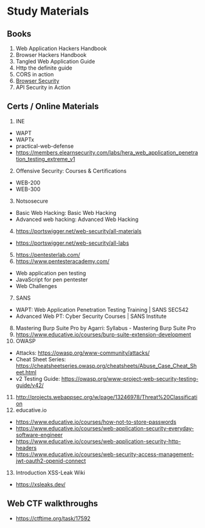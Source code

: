 # Study Materials

## Books
1. Web Application Hackers Handbook
2. Browser Hackers Handbook
3. Tangled Web Application Guide
4. Http the definite guide
5. CORS in action
6. [Browser Security](https://github.com/cure53/browser-sec-whitepaper)
7. API Security in Action

## Certs / Online Materials
1. INE
  - WAPT
  - WAPTx
  - practical-web-defense 
  - https://members.elearnsecurity.com/labs/hera_web_application_penetration_testing_extreme_v1 
2. Offensive Security: Courses & Certifications 
  - WEB-200
  - WEB-300
3. Notsosecure
  - Basic Web Hacking: Basic Web Hacking 
  - Advanced web hacking: Advanced Web Hacking 
4. https://portswigger.net/web-security/all-materials
  - https://portswigger.net/web-security/all-labs
5. https://pentesterlab.com/
6. https://www.pentesteracademy.com/
  - Web application pen testing
  - JavaScript for pen pentester
  - Web Challenges
7. SANS
  - WAPT: Web Application Penetration Testing Training | SANS SEC542 
  - Advanced Web PT: Cyber Security Courses | SANS Institute 
8. Mastering Burp Suite Pro by Agarri: Syllabus - Mastering Burp Suite Pro
9. https://www.educative.io/courses/burp-suite-extension-development
10. OWASP
  - Attacks: https://owasp.org/www-community/attacks/
  - Cheat Sheet Series: https://cheatsheetseries.owasp.org/cheatsheets/Abuse_Case_Cheat_Sheet.html
  - v2 Testing Guide: https://owasp.org/www-project-web-security-testing-guide/v42/
11. http://projects.webappsec.org/w/page/13246978/Threat%20Classification
12. educative.io
  - https://www.educative.io/courses/how-not-to-store-passwords
  - https://www.educative.io/courses/web-application-security-everyday-software-engineer
  - https://www.educative.io/courses/web-application-security-http-headers
  - https://www.educative.io/courses/web-security-access-management-jwt-oauth2-openid-connect
13. Introduction XSS-Leak Wiki
  - https://xsleaks.dev/

## Web CTF walkthroughs
  - https://ctftime.org/task/17592
